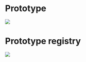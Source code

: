# Prototype

![](https://refactoring.guru/images/patterns/diagrams/prototype/structure-2x.png)

# Prototype registry

![](https://refactoring.guru/images/patterns/diagrams/prototype/structure-prototype-cache-2x.png)
